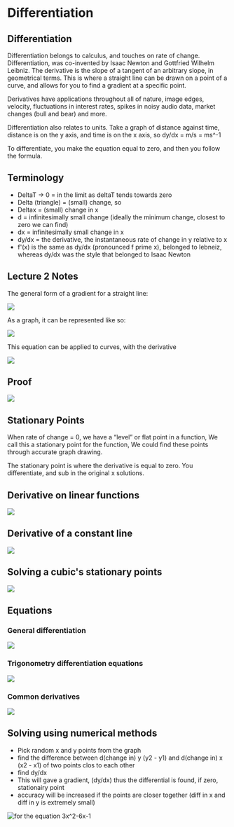 # Differentiation

## Differentiation

Differentiation belongs to calculus, and touches on rate of change. Differentiation, was co-invented by Isaac Newton and  Gottfried Wilhelm Leibniz. The derivative is the slope of a tangent of an arbitrary slope, in geometrical terms. This is where a straight line can be drawn on a point of a curve, and allows for you to find a gradient at a specific point.

Derivatives have applications throughout all of nature, image edges, velocity, fluctuations in interest rates, spikes in noisy audio data, market changes \(bull and bear\) and more.

Differentiation also relates to units. Take a graph of distance against time, distance is on the y axis, and time is on the x axis, so dy/dx = m/s = ms^-1

To differentiate, you make the equation equal to zero, and then you follow the formula.

## Terminology

* DeltaT -&gt; 0 = in the limit as deltaT tends towards zero
* Delta \(triangle\) = \(small\) change, so
* Deltax = \(small\) change in x
* d = infinitesimally small change \(ideally the minimum change, closest to zero we can find\)
* dx = infinitesimally small change in x
* dy/dx = the derivative, the instantaneous rate of change in y relative to x
* f'\(x\) is the same as dy/dx \(pronounced f prime x\), belonged to lebneiz, whereas dy/dx was the style that belonged to Isaac Newton

## Lecture 2 Notes

The general form of a gradient for a straight line:

![](../../../../.gitbook/assets/image%20%2855%29.png)

As a graph, it can be represented like so:

![](../../../../.gitbook/assets/image%20%2854%29.png)

This equation can be applied to curves, with the derivative

![](../../../../.gitbook/assets/image%20%2860%29.png)

## Proof

![](../../../../.gitbook/assets/image%20%2853%29.png)

## Stationary Points

When rate of change = 0, we have a “level” or flat point in a function​, We call this a stationary point for the function​, We could find these points through accurate graph drawing.

The stationary point is where the derivative is equal to zero. You differentiate, and sub in the original x solutions.

## Derivative on linear functions

![](../../../../.gitbook/assets/image%20%2858%29.png)

## Derivative of a constant line

![](../../../../.gitbook/assets/image%20%2856%29.png)

## Solving a cubic's stationary points

![](../../../../.gitbook/assets/image%20%2859%29.png)

## Equations

### General differentiation

![](../../../../.gitbook/assets/image%20%2851%29.png)



### Trigonometry differentiation equations

![](../../../../.gitbook/assets/image%20%2852%29.png)

### Common derivatives

![](../../../../.gitbook/assets/image%20%2848%29.png)

## Solving using numerical methods

* Pick random x and y points from the graph
* find the difference between d\(change in\) y \(y2 - y1\) and d\(change in\) x \(x2 - x1\) of two points clos to each other
* find dy/dx
* This will gave a gradient, \(dy/dx\) thus the differential is found, if zero, stationairy point
* accuracy will be increased if the points are closer together \(diff in x and diff in y is extremely small\)

![for the equation 3x^2-6x-1](../../../../.gitbook/assets/image%20%2861%29.png)



